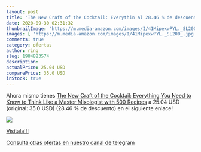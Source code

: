 ```yaml
---
layout: post
title: 'The New Craft of the Cocktail: Everythin al 28.46 % de descuento'
date: 2020-09-30 02:31:32
thumbnailImage: 'https://m.media-amazon.com/images/I/41MipexwPYL._SL200_.jpg'
images: [ 'https://m.media-amazon.com/images/I/41MipexwPYL._SL200_.jpg' ]
comments: true
category: ofertas
author: ring
slug: 1984823574
description:
actualPrice: 25.04 USD
comparePrice: 35.0 USD
inStock: true
---
```


Ahora mismo tienes [The New Craft of the Cocktail: Everything You Need to Know to Think Like a Master Mixologist  with 500 Recipes](https://www.amazon.com/dp/1984823574/?tag=redken08-20) a 25.04 USD (original: 35.0 USD) (28.46 %  de descuento) en el siguiente enlace!

[![](https://m.media-amazon.com/images/I/41MipexwPYL._SL200_.jpg)](https://www.amazon.com/dp/1984823574/?tag=redken08-20)

[Visítala!!!](https://www.amazon.com/dp/1984823574/?tag=redken08-20)

[Consulta otras ofertas en nuestro canal de telegram](https://t.me/s/ofertas25)
